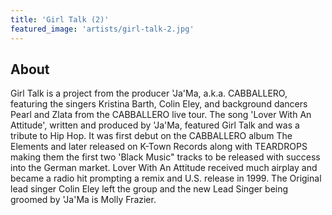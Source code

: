 ```yaml
---
title: 'Girl Talk (2)'
featured_image: 'artists/girl-talk-2.jpg'
---
```


## About

Girl Talk is a project from the producer 'Ja'Ma, a.k.a. CABBALLERO, featuring the singers Kristina Barth, Colin Eley, and background dancers Pearl and Zlata from the CABBALLERO live tour. The song 'Lover With An Attitude', written and produced by 'Ja'Ma, featured Girl Talk and was a tribute to Hip Hop. It was first debut on the CABBALLERO album The Elements and later released on K-Town Records along with TEARDROPS making them the first two 'Black Music" tracks to be released with success into the German market. Lover With An Attitude received much airplay and became a radio hit prompting a remix and U.S. release in 1999. The Original lead singer Colin Eley left the group and the new Lead Singer being groomed by 'Ja'Ma is Molly Frazier.
